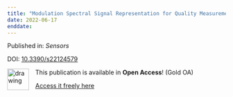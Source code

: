 ```yaml
---
title: "Modulation Spectral Signal Representation for Quality Measurement and Enhancement of Wearable Device Data: A Technical Note"
date: 2022-06-17
enddate:
---
```


Published in: *Sensors*

DOI: [10.3390/s22124579](https://doi.org/10.3390/s22124579)

<img src="https://upload.wikimedia.org/wikipedia/commons/thumb/7/77/Open_Access_logo_PLoS_transparent.svg/800px-Open_Access_logo_PLoS_transparent.svg.png" alt="drawing" width="50" align="left"/> &nbsp;&nbsp;&nbsp;This publication is available in **Open Access**! (Gold OA)

&nbsp;&nbsp;&nbsp;<a href="https://www.mdpi.com/1424-8220/22/12/4579/pdf?version=1655458157">Access it freely here</a>

